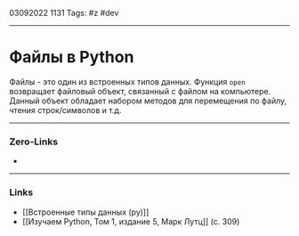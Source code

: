 03092022 1131
Tags: #z #dev

---
# Файлы в Python

Файлы - это один из встроенных типов данных.
Функция `open` возвращает файловый объект, связанный с файлом на компьютере. Данный объект обладает набором методов для перемещения по файлу, чтения строк/символов и т.д.

---
### Zero-Links
- 

---
### Links
- [[Встроенные типы данных (py)]]
- [[Изучаем Python, Том 1, издание 5, Марк Лутц]] (с. 309)